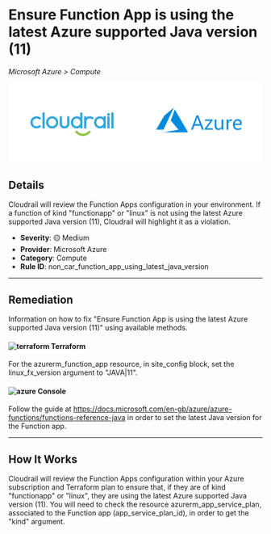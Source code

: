 # Ensure Function App is using the latest Azure supported Java version (11)

*Microsoft Azure > Compute*

![Cloudrail and Microsoft Azure logos](../images/cloudrail_azure.png)

## Details
Cloudrail will review the Function Apps configuration in your environment. If a function of kind "functionapp" or "linux" is not using the latest Azure supported Java version (11), Cloudrail will highlight it as a violation.

- **Severity**: 🟡 Medium
- **Provider**: Microsoft Azure
- **Category**: Compute
- **Rule ID**: non_car_function_app_using_latest_java_version

---

## Remediation
Information on how to fix "Ensure Function App is using the latest Azure supported Java version (11)" using available methods.


####  <img src="../_media/emojis/terraform.png" alt="terraform" width="20"/>  Terraform
For the azurerm_function_app resource, in site_config block, set the linux_fx_version argument to "JAVA|11".










####  <img src="../_media/emojis/azure.png" alt="azure" width="20"/> Console
Follow the guide at <https://docs.microsoft.com/en-gb/azure/azure-functions/functions-reference-java> in order to set the latest Java version for the Function app.




---

## How It Works
Cloudrail will review the Function Apps configuration within your Azure subscription and Terraform plan to ensure that, if they are of kind "functionapp" or "linux", they are using the latest Azure supported Java version (11). You will need to check the resource azurerm_app_service_plan, associated to the Function app (app_service_plan_id), in order to get the "kind" argument.
